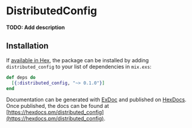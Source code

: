 # DistributedConfig

**TODO: Add description**

## Installation

If [available in Hex](https://hex.pm/docs/publish), the package can be installed
by adding `distributed_config` to your list of dependencies in `mix.exs`:

```elixir
def deps do
  [{:distributed_config, "~> 0.1.0"}]
end
```

Documentation can be generated with [ExDoc](https://github.com/elixir-lang/ex_doc)
and published on [HexDocs](https://hexdocs.pm). Once published, the docs can
be found at [https://hexdocs.pm/distributed_config](https://hexdocs.pm/distributed_config).

